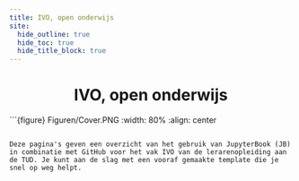 ```yaml
---
title: IVO, open onderwijs
site:
  hide_outline: true
  hide_toc: true
  hide_title_block: true
---
```


<div style="text-align: center">

# IVO, open onderwijs

</div>
```{figure} Figuren/Cover.PNG
:width: 80%
:align: center

```

Deze pagina's geven een overzicht van het gebruik van JupyterBook (JB) in combinatie met GitHub voor het vak IVO van de lerarenopleiding aan de TUD. Je kunt aan de slag met een vooraf gemaakte template die je snel op weg helpt.